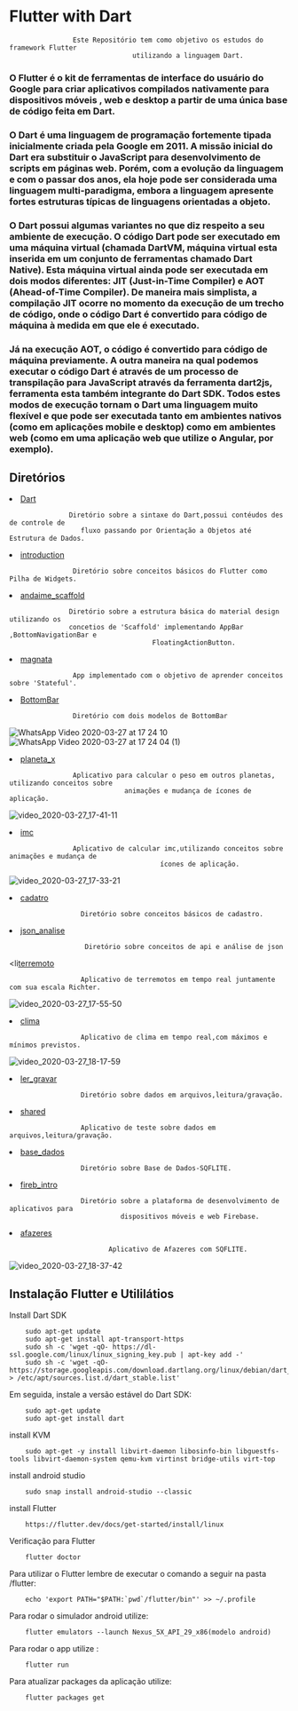 # Flutter with Dart

<p align="center">

                    Este Repositório tem como objetivo os estudos do framework Flutter
                                   utilizando a linguagem Dart.               

</p>

### O Flutter é o kit de ferramentas de interface do usuário do Google para criar aplicativos compilados  nativamente para dispositivos móveis , web e desktop a partir de uma única base de código feita em Dart.

### O Dart é uma linguagem de programação fortemente tipada inicialmente criada pela Google em 2011. A missão inicial do Dart era substituir o JavaScript para desenvolvimento de scripts em páginas web. Porém, com a evolução da linguagem e com o passar dos anos, ela hoje pode ser considerada uma linguagem multi-paradigma, embora a linguagem apresente fortes estruturas típicas de linguagens orientadas a objeto.

### O Dart possui algumas variantes no que diz respeito a seu ambiente de execução. O código Dart pode ser executado em uma máquina virtual (chamada DartVM, máquina virtual esta inserida em um conjunto de ferramentas chamado Dart Native). Esta máquina virtual ainda pode ser executada em dois modos diferentes: JIT (Just-in-Time Compiler) e AOT (Ahead-of-Time Compiler). De maneira mais simplista, a compilação JIT ocorre no momento da execução de um trecho de código, onde o código Dart é convertido para código de máquina à medida em que ele é executado.

### Já na execução AOT, o código é convertido para código de máquina previamente. A outra maneira na qual podemos executar o código Dart é através de um processo de transpilação para JavaScript através da ferramenta dart2js, ferramenta esta também integrante do Dart SDK. Todos estes modos de execução tornam o Dart uma linguagem muito flexível e que pode ser executada tanto em ambientes nativos (como em aplicações mobile e desktop) como em ambientes web (como em uma aplicação web que utilize o Angular, por exemplo). 

<h2>Diretórios</h2>

<li><a href="https://github.com/lucianobajr/Flutter/tree/master/Dart">Dart</a></li>

<p align="center">

                   Diretório sobre a sintaxe do Dart,possui contéudos des de controle de
                      fluxo passando por Orientação a Objetos até Estrutura de Dados.

</p>

<li><a href="https://github.com/lucianobajr/Flutter/tree/master/introduction">introduction</a></li>

<p align="center">

                    Diretório sobre conceitos básicos do Flutter como Pilha de Widgets.

</p>


<li><a href = "https://github.com/lucianobajr/Flutter/tree/master/andaime_scaffold">andaime_scaffold</a></li>

<p align="center">

                   Diretório sobre a estrutura básica do material design utilizando os
                   concetios de 'Scaffold' implementando AppBar ,BottomNavigationBar e
                                        FloatingActionButton.

</p>

<li><a href="https://github.com/lucianobajr/Flutter/tree/master/magnata">magnata</a></li>

<p align="center">

                    App implementado com o objetivo de aprender conceitos sobre 'Stateful'.

</p>

<li><a href="https://github.com/lucianobajr/Flutter/tree/master/BottomBar">BottomBar</a></li>
<p align="center">

                    Diretório com dois modelos de BottomBar

![WhatsApp Video 2020-03-27 at 17 24 10](https://user-images.githubusercontent.com/45442173/77797720-5725a180-7050-11ea-9930-3e7ac096a53e.gif)
![WhatsApp Video 2020-03-27 at 17 24 04 (1)](https://user-images.githubusercontent.com/45442173/77797563-0c0b8e80-7050-11ea-96c7-0d0474a702fe.gif)
</p>

<li><a href ="https://github.com/lucianobajr/Flutter/tree/master/planeta_x">planeta_x</a></li>
<p align="center">

                    Aplicativo para calcular o peso em outros planetas, utilizando conceitos sobre    
                                 animações e mudança de ícones de aplicação.

![video_2020-03-27_17-41-11](https://user-images.githubusercontent.com/45442173/77798833-6574bd00-7052-11ea-891a-90cbbce03ac4.gif)


</p>

<li><a href="https://github.com/lucianobajr/Flutter/tree/master/imc">imc</a></li>
<p align="center">

                    Aplicativo de calcular imc,utilizando conceitos sobre animações e mudança de
                                          ícones de aplicação.

![video_2020-03-27_17-33-21](https://user-images.githubusercontent.com/45442173/77798259-488bba00-7051-11ea-96d8-b41d756cc36a.gif)

</p>


<li><a href = "https://github.com/lucianobajr/Flutter/tree/master/cadastro">cadatro</a></li>
<p align="center">

                      Diretório sobre conceitos básicos de cadastro. 
</p>

<li><a href="https://github.com/lucianobajr/Flutter/tree/master/json_analise">json_analise</a></li>
<p align="center">

                       Diretório sobre conceitos de api e análise de json 
</p>

<li<a href="https://github.com/lucianobajr/Flutter/tree/master/terremoto">terremoto</a></li>
<p align="center">

                      Aplicativo de terremotos em tempo real juntamente com sua escala Richter. 

![video_2020-03-27_17-55-50](https://user-images.githubusercontent.com/45442173/77801048-d6b66f00-7056-11ea-85f9-388d965f34a5.gif)

</p>

<li><a href="https://github.com/lucianobajr/Flutter/tree/master/clima">clima</a></li>
<p align="center">

                      Aplicativo de clima em tempo real,com máximos e mínimos previstos. 

![video_2020-03-27_18-17-59](https://user-images.githubusercontent.com/45442173/77801393-8986cd00-7057-11ea-87c9-fa9e9d6a96df.gif)

</p>

<li><a href="https://github.com/lucianobajr/Flutter/tree/master/ler_gravar">ler_gravar</a></li>
<p align="center">

                      Diretório sobre dados em arquivos,leitura/gravação. 

</p>

<li><a href="https://github.com/lucianobajr/Flutter/tree/master/shared">shared</a></li>
<p align="center">

                      Aplicativo de teste sobre dados em arquivos,leitura/gravação. 

</p>

<li><a href="https://github.com/lucianobajr/Flutter/tree/master/base_dados">base_dados</a></li>
<p align="center">

                      Diretório sobre Base de Dados-SQFLITE. 

</p>


<li><a href="https://github.com/lucianobajr/Flutter/tree/master/fireb_intro">fireb_intro</a></li>
<p align="center">

                      Diretório sobre a plataforma de desenvolvimento de aplicativos para
                                dispositivos móveis e web Firebase. 

</p>

<li><a href="https://github.com/lucianobajr/Flutter/tree/master/afazeres">afazeres</a></li>
<p align="center">

                             Aplicativo de Afazeres com SQFLITE. 

![video_2020-03-27_18-37-42](https://user-images.githubusercontent.com/45442173/77802754-509c2780-705a-11ea-897f-47ea3b0dae01.gif)

</p>



<h2><stronger>Instalação Flutter e Utililátios</stronger></h2>
<p align="center">

Install Dart SDK

        sudo apt-get update
        sudo apt-get install apt-transport-https
        sudo sh -c 'wget -qO- https://dl-ssl.google.com/linux/linux_signing_key.pub | apt-key add -'
        sudo sh -c 'wget -qO- https://storage.googleapis.com/download.dartlang.org/linux/debian/dart_stable.list > /etc/apt/sources.list.d/dart_stable.list'

Em seguida, instale a versão estável do Dart SDK:

        sudo apt-get update
        sudo apt-get install dart

install KVM

        sudo apt-get -y install libvirt-daemon libosinfo-bin libguestfs-tools libvirt-daemon-system qemu-kvm virtinst bridge-utils virt-top

install android studio

        sudo snap install android-studio --classic

install Flutter

        https://flutter.dev/docs/get-started/install/linux

Verificação para Flutter

        flutter doctor

Para utilizar o Flutter lembre de executar o comando a seguir na pasta /flutter:

        echo 'export PATH="$PATH:`pwd`/flutter/bin"' >> ~/.profile

Para rodar o simulador android utilize:

        flutter emulators --launch Nexus_5X_API_29_x86(modelo android)

Para rodar o app utilize :

        flutter run

Para atualizar packages da aplicação utilize:

        flutter packages get

<p>


